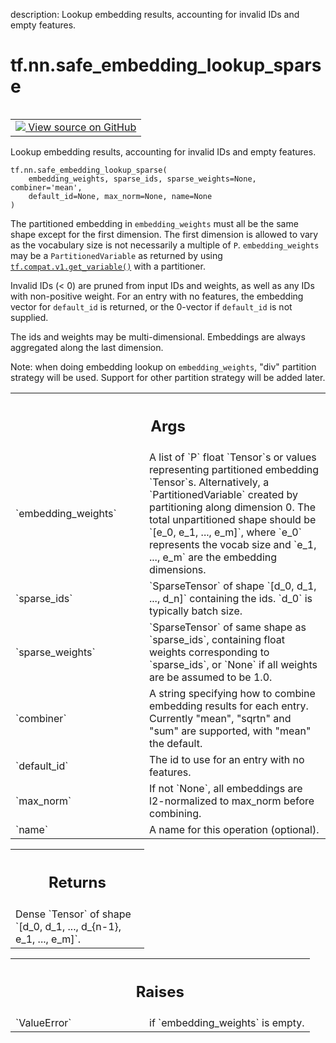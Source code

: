 description: Lookup embedding results, accounting for invalid IDs and empty features.

<div itemscope itemtype="http://developers.google.com/ReferenceObject">
<meta itemprop="name" content="tf.nn.safe_embedding_lookup_sparse" />
<meta itemprop="path" content="Stable" />
</div>

# tf.nn.safe_embedding_lookup_sparse

<!-- Insert buttons and diff -->

<table class="tfo-notebook-buttons tfo-api nocontent" align="left">
<td>
  <a target="_blank" href="https://github.com/tensorflow/tensorflow/blob/r2.2/tensorflow/python/ops/embedding_ops.py#L630-L691">
    <img src="https://www.tensorflow.org/images/GitHub-Mark-32px.png" />
    View source on GitHub
  </a>
</td>
</table>



Lookup embedding results, accounting for invalid IDs and empty features.

<pre class="devsite-click-to-copy prettyprint lang-py tfo-signature-link">
<code>tf.nn.safe_embedding_lookup_sparse(
    embedding_weights, sparse_ids, sparse_weights=None, combiner='mean',
    default_id=None, max_norm=None, name=None
)
</code></pre>



<!-- Placeholder for "Used in" -->

The partitioned embedding in `embedding_weights` must all be the same shape
except for the first dimension. The first dimension is allowed to vary as the
vocabulary size is not necessarily a multiple of `P`.  `embedding_weights`
may be a `PartitionedVariable` as returned by using
<a href="../../tf/compat/v1/get_variable.md"><code>tf.compat.v1.get_variable()</code></a> with a
partitioner.

Invalid IDs (< 0) are pruned from input IDs and weights, as well as any IDs
with non-positive weight. For an entry with no features, the embedding vector
for `default_id` is returned, or the 0-vector if `default_id` is not supplied.

The ids and weights may be multi-dimensional. Embeddings are always aggregated
along the last dimension.

Note: when doing embedding lookup on `embedding_weights`, "div" partition
strategy will be used. Support for other partition strategy will be added
later.

<!-- Tabular view -->
 <table class="responsive fixed orange">
<colgroup><col width="214px"><col></colgroup>
<tr><th colspan="2"><h2 class="add-link">Args</h2></th></tr>

<tr>
<td>
`embedding_weights`
</td>
<td>
A list of `P` float `Tensor`s or values representing
partitioned embedding `Tensor`s.  Alternatively, a `PartitionedVariable`
created by partitioning along dimension 0.  The total unpartitioned shape
should be `[e_0, e_1, ..., e_m]`, where `e_0` represents the vocab size
and `e_1, ..., e_m` are the embedding dimensions.
</td>
</tr><tr>
<td>
`sparse_ids`
</td>
<td>
`SparseTensor` of shape `[d_0, d_1, ..., d_n]` containing the
ids. `d_0` is typically batch size.
</td>
</tr><tr>
<td>
`sparse_weights`
</td>
<td>
`SparseTensor` of same shape as `sparse_ids`, containing
float weights corresponding to `sparse_ids`, or `None` if all weights are
be assumed to be 1.0.
</td>
</tr><tr>
<td>
`combiner`
</td>
<td>
A string specifying how to combine embedding results for each
entry. Currently "mean", "sqrtn" and "sum" are supported, with "mean" the
default.
</td>
</tr><tr>
<td>
`default_id`
</td>
<td>
The id to use for an entry with no features.
</td>
</tr><tr>
<td>
`max_norm`
</td>
<td>
If not `None`, all embeddings are l2-normalized to max_norm before
combining.
</td>
</tr><tr>
<td>
`name`
</td>
<td>
A name for this operation (optional).
</td>
</tr>
</table>



<!-- Tabular view -->
 <table class="responsive fixed orange">
<colgroup><col width="214px"><col></colgroup>
<tr><th colspan="2"><h2 class="add-link">Returns</h2></th></tr>
<tr class="alt">
<td colspan="2">
Dense `Tensor` of shape `[d_0, d_1, ..., d_{n-1}, e_1, ..., e_m]`.
</td>
</tr>

</table>



<!-- Tabular view -->
 <table class="responsive fixed orange">
<colgroup><col width="214px"><col></colgroup>
<tr><th colspan="2"><h2 class="add-link">Raises</h2></th></tr>

<tr>
<td>
`ValueError`
</td>
<td>
if `embedding_weights` is empty.
</td>
</tr>
</table>

